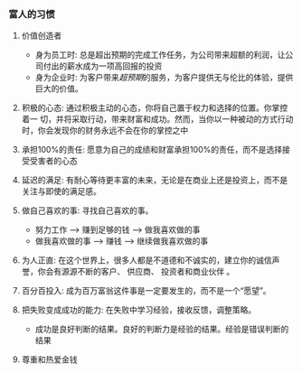 
### 富人的习惯

1. 价值创造者

	- 身为员工时: 总是超出预期的完成工作任务，为公司带来超额的利润，让公司付出的薪水成为一项高回报的投资
	- 身为企业时: 为客户带来*超预期*的服务，为客户提供无与伦比的体验，提供巨大的价值。

2. 积极的心态: 通过积极主动的心态，你将自己置于权力和选择的位置。你掌控着一 切，并将采取行动，带来财富和成功。然而，当你以一种被动的方式行动 时，你会发现你的财务永远不会在你的掌控之中
3. 承担100%的责任: 愿意为自己的成绩和财富承担100%的责任，而不是选择接受受害者的心态
4. 延迟的满足: 有耐心等待更丰富的未来，无论是在商业上还是投资上，而不是关注与即使的满足感。
5. 做自己喜欢的事: 寻找自己喜欢的事。

	- 努力工作 --> 赚到足够的钱 --> 做我喜欢做的事
	- 做我喜欢做的事  --> 赚钱 --> 继续做我喜欢做的事

6. 为人正直: 在这个世界上，很多人都是不道德和不诚实的，建立你的诚信声誉，你会有源源不断的客户、 供应商、 投资者和商业伙伴 。
7. 百分百投入: 成为百万富翁这件事是一定要发生的，而不是一个“愿望”。
8. 把失败变成成功的能力: 在失败中学习经验，接收反馈，调整策略。

	- 成功是良好判断的结果。良好的判断力是经验的结果。经验是错误判断的结果

9. 尊重和热爱金钱
